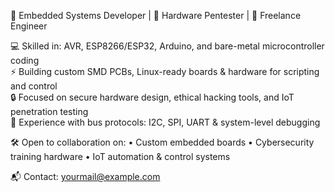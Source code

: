 🔌 Embedded Systems Developer | 🔐 Hardware Pentester | 🧠 Freelance Engineer

💻 Skilled in: AVR, ESP8266/ESP32, Arduino, and bare-metal microcontroller coding  
⚡ Building custom SMD PCBs, Linux-ready boards & hardware for scripting and control  
🔒 Focused on secure hardware design, ethical hacking tools, and IoT penetration testing  
📡 Experience with bus protocols: I2C, SPI, UART & system-level debugging

🛠️ Open to collaboration on:
• Custom embedded boards
• Cybersecurity training hardware
• IoT automation & control systems

📬 Contact: yourmail@example.com
